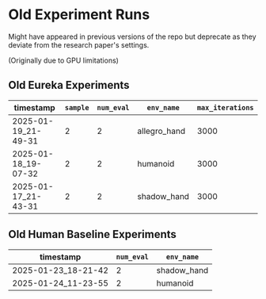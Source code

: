 # Old Experiment Runs
Might have appeared in previous versions of the repo but deprecate as they deviate from the research paper's settings.

(Originally due to GPU limitations)

## Old Eureka Experiments

| timestamp | `sample` | `num_eval` | `env_name` | `max_iterations` |
|-----------|---------|-----------|-----------|----------------|
| 2025-01-19_21-49-31 | 2 | 2 | allegro_hand | 3000 |
| 2025-01-18_19-07-32 | 2 | 2 | humanoid | 3000 |
| 2025-01-17_21-43-31 | 2 | 2 | shadow_hand | 3000 |

## Old Human Baseline Experiments

| timestamp | `num_eval` | `env_name` |
|-----------|-----------|-----------|
| 2025-01-23_18-21-42 | 2 | shadow_hand |
| 2025-01-24_11-23-55 | 2 | humanoid |